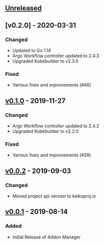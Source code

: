 <a name="unreleased"></a>
## [Unreleased]

<a name="v0.2.0"></a>
## [v0.2.0] - 2020-03-31
### Changed
- Updated to Go 1.14 
- Argo Workflow controller updated to 2.4.3
- Upgraded Kubebuilder to v2.3.0 
### Fixed
- Various fixes and improvements (#46)

<a name="v0.1.0"></a>
## [v0.1.0] - 2019-11-27
### Changed
- Argo Workflow controller updated to 2.4.2 
- Upgraded Kubebuilder to v2.2.0 
### Fixed
- Various fixes and improvements (#39)

<a name="v0.0.2"></a>
## [v0.0.2] - 2019-09-03
### Changed
- Moved project api version to keikoproj.io

<a name="v0.0.1"></a>
## [v0.0.1] - 2019-08-14
### Added
- Initial Release of Addon Manager

[Unreleased]: https://github.com/keikoproj/addon-manager/compare/v0.1.0...HEAD
[v0.1.0]: https://github.com/keikoproj/addon-manager/compare/v0.1.0...v0.0.2
[v0.0.2]: https://github.com/keikoproj/addon-manager/compare/v0.0.1...v0.0.2
[v0.0.1]: https://github.com/keikoproj/addon-manager/releases/tag/v0.0.1
